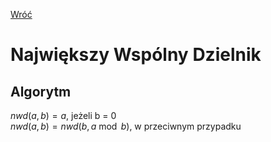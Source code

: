 [Wróć](../../../../../..)

# **N**ajwiększy **W**spólny **D**zielnik

## Algorytm
$nwd(a, b) = a$, jeżeli b = 0 \
$nwd(a, b) = nwd(b, a \bmod b)$, w przeciwnym przypadku
